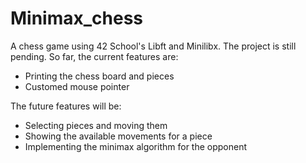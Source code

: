# Minimax_chess
A chess game using 42 School's Libft and Minilibx.
The project is still pending. So far, the current features are:

* Printing the chess board and pieces
* Customed mouse pointer

The future features will be:

* Selecting pieces and moving them
* Showing the available movements for a piece
* Implementing the minimax algorithm for the opponent
